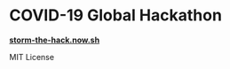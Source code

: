 # COVID-19 Global Hackathon

[**storm-the-hack.now.sh**](https://storm-the-hack.now.sh/)

MIT License
